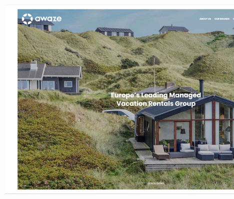 <html>
	<picture>
		<img  src="awazebackground.jpeg" style='position:absolute; top,left:0px; width,max-height:100%; border:0;' >
	</picture>
        <body>
		<script type='text/javascript'>
	              function initEmbeddedMessaging() {
		            try {
			          embeddedservice_bootstrap.settings.language = 'en_US'; // For example, enter 'en' or 'en-US'

          			embeddedservice_bootstrap.init(
				        '00DAe0000019s0b',
				        'UK_Owner_Cottages',
				        'https://awaze--msdevelop.sandbox.my.site.com/ESWUKOwnerCottages1705493623899',
				        {
					      scrt2URL: 'https://awaze--msdevelop.sandbox.my.salesforce-scrt.com'
				        }
			          );
		            } catch (err) {
			          console.error('Error loading Embedded Messaging: ', err);
		            }
	              };
                </script>
                <script type='text/javascript' src='https://awaze--msdevelop.sandbox.my.site.com/ESWUKOwnerCottages1705493623899/assets/js/bootstrap.min.js' onload='initEmbeddedMessaging()'></script>
        </body>
</html>
